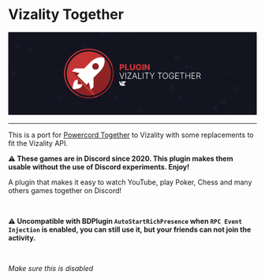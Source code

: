 # Vizality Together
![Banner](assets/banner.png)

---
This is a port for [Powercord Together](https://github.com/notsapinho/powercord-together) to Vizality with some replacements to fit the Vizality API.


**⚠️ These games are in Discord since 2020. This plugin makes them usable without the use of Discord experiments. Enjoy!**

A plugin that makes it easy to watch YouTube, play Poker, Chess and many others games together on Discord!

<img src="https://i.imgur.com/s5y2pEY.gif" align="center" alt=""><br>

**⚠️ Uncompatible with BDPlugin `AutoStartRichPresence` when `RPC Event Injection` is enabled, you can still use it, but your friends can not join the activity.**

<img src="https://i.imgur.com/tBdxVVg.png" alt="">

*Make sure this is disabled*
